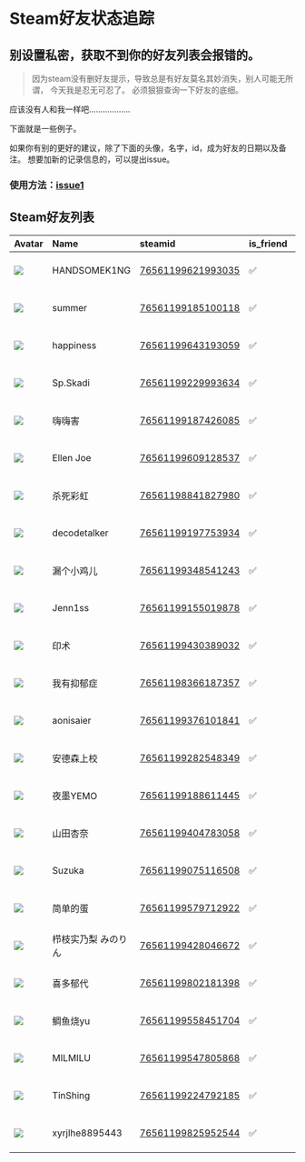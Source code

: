 # Steam好友状态追踪
## 别设置私密，获取不到你的好友列表会报错的。

> 因为steam没有删好友提示，导致总是有好友莫名其妙消失，别人可能无所谓，
> 今天我是忍无可忍了。 必须狠狠查询一下好友的底细。

应该没有人和我一样吧………………

下面就是一些例子。

如果你有别的更好的建议，除了下面的头像，名字，id，成为好友的日期以及备注。 想要加新的记录信息的，可以提出issue。

### 使用方法：[issue1](https://github.com/systemannounce/SteamFriends/issues/1)



## Steam好友列表

| Avatar                                                                            | Name           | steamid                                                                     | is_friend   | BFD                 | removed_time   | Remark   |
|:----------------------------------------------------------------------------------|:---------------|:----------------------------------------------------------------------------|:------------|:--------------------|:---------------|:---------|
| ![](https://avatars.steamstatic.com/f61a1c2e9ee05236d6cbc89add14976eb05b6cd9.jpg) | HANDSOMEK1NG   | [76561199621993035](https://steamcommunity.com/profiles/76561199621993035/) | ✅           | 2024-08-05 11:20:53 |                |          |
| ![](https://avatars.steamstatic.com/79d3fe5839617eb83a9661071ed021dd56ac8a5b.jpg) | summer         | [76561199185100118](https://steamcommunity.com/profiles/76561199185100118/) | ✅           | 2022-07-14 14:42:39 |                |          |
| ![](https://avatars.steamstatic.com/0e96fd1da4c91017a7c1de980d6361b139e6831d.jpg) | happiness      | [76561199643193059](https://steamcommunity.com/profiles/76561199643193059/) | ✅           | 2024-11-29 11:43:55 |                |          |
| ![](https://avatars.steamstatic.com/db9d503749edde6bd3ef0420b3f71e6783082a2e.jpg) | Sp.Skadi       | [76561199229993634](https://steamcommunity.com/profiles/76561199229993634/) | ✅           | 2024-05-25 15:44:15 |                |          |
| ![](https://avatars.steamstatic.com/31dba45c244f8be4f30287d58b0b0cdd79fe629f.jpg) | 嗨嗨害            | [76561199187426085](https://steamcommunity.com/profiles/76561199187426085/) | ✅           | 2022-07-15 02:18:34 |                |          |
| ![](https://avatars.steamstatic.com/7093a3d7ba5ab799de1fe79cc2b884d98933e1d5.jpg) | Ellen Joe      | [76561199609128537](https://steamcommunity.com/profiles/76561199609128537/) | ✅           | 2024-03-23 11:49:58 |                |          |
| ![](https://avatars.steamstatic.com/7121785383ebaee1336f86b3824c34e144827846.jpg) | 杀死彩虹           | [76561198841827980](https://steamcommunity.com/profiles/76561198841827980/) | ✅           | 2020-04-01 07:54:53 |                |          |
| ![](https://avatars.steamstatic.com/6641e75b8730bc462b567a35cb525ffc85931fcb.jpg) | decodetalker   | [76561199197753934](https://steamcommunity.com/profiles/76561199197753934/) | ✅           | 2022-07-15 02:08:50 |                |          |
| ![](https://avatars.steamstatic.com/97f57b58d639bf7e7f0de30ba44f013c32281139.jpg) | 漏个小鸡儿          | [76561199348541243](https://steamcommunity.com/profiles/76561199348541243/) | ✅           | 2022-06-28 10:37:03 |                |          |
| ![](https://avatars.steamstatic.com/3a99a6aa6cbcaf02102a746dcb2dd38219835e4a.jpg) | Jenn1ss        | [76561199155019878](https://steamcommunity.com/profiles/76561199155019878/) | ✅           | 2023-11-03 12:23:35 |                |          |
| ![](https://avatars.steamstatic.com/bf63b8cb40a2f09938406eb625fd79933c0943c8.jpg) | 印术             | [76561199430389032](https://steamcommunity.com/profiles/76561199430389032/) | ✅           | 2023-11-24 14:24:38 |                |          |
| ![](https://avatars.steamstatic.com/0e96fd1da4c91017a7c1de980d6361b139e6831d.jpg) | 我有抑郁症          | [76561198366187357](https://steamcommunity.com/profiles/76561198366187357/) | ✅           | 2020-07-04 13:20:06 |                |          |
| ![](https://avatars.steamstatic.com/71901004b276026f74ee7f559e048f8793c9c655.jpg) | aonisaier      | [76561199376101841](https://steamcommunity.com/profiles/76561199376101841/) | ✅           | 2022-10-05 03:34:16 |                |          |
| ![](https://avatars.steamstatic.com/1aaf3a3628c6b8eb4de6b8740133b2473eea38a4.jpg) | 安德森上校          | [76561199282548349](https://steamcommunity.com/profiles/76561199282548349/) | ✅           | 2022-05-13 15:13:07 |                |          |
| ![](https://avatars.steamstatic.com/e73f8318e12f396a365c514f396db715900de84c.jpg) | 夜墨YEMO         | [76561199188611445](https://steamcommunity.com/profiles/76561199188611445/) | ✅           | 2024-07-29 09:18:54 |                |          |
| ![](https://avatars.steamstatic.com/d515e64880ea54f1c932bd5dda8f30b028578c45.jpg) | 山田杏奈           | [76561199404783058](https://steamcommunity.com/profiles/76561199404783058/) | ✅           | 2022-10-04 12:04:09 |                |          |
| ![](https://avatars.steamstatic.com/f5013f25b82f6696407a2f78acdb3f942d4eb991.jpg) | Suzuka         | [76561199075116508](https://steamcommunity.com/profiles/76561199075116508/) | ✅           | 2024-03-09 12:10:30 |                |          |
| ![](https://avatars.steamstatic.com/4049996f7ff9e11c9cb305d85225b093c9f9d2b8.jpg) | 简单的蛋           | [76561199579712922](https://steamcommunity.com/profiles/76561199579712922/) | ✅           | 2024-03-09 04:43:54 |                |          |
| ![](https://avatars.steamstatic.com/498d9d33b6f18385a93be5b0631c8cacbc2822c9.jpg) | 栉枝实乃梨 みのりん     | [76561199428046672](https://steamcommunity.com/profiles/76561199428046672/) | ✅           | 2023-05-02 11:49:22 |                |          |
| ![](https://avatars.steamstatic.com/fa255f1433ee1c6c3c677623d15b25dd36527487.jpg) | 喜多郁代           | [76561199802181398](https://steamcommunity.com/profiles/76561199802181398/) | ✅           | 2024-12-01 14:57:28 |                |          |
| ![](https://avatars.steamstatic.com/d0f1aee338a518cb41880c4c26b2fc37a0262f9d.jpg) | 鲷鱼烧yu          | [76561199558451704](https://steamcommunity.com/profiles/76561199558451704/) | ✅           | 2025-01-24 08:09:44 |                |          |
| ![](https://avatars.steamstatic.com/cc49601a5e5dccbb111a1494a783f50882c1538e.jpg) | MILMILU        | [76561199547805868](https://steamcommunity.com/profiles/76561199547805868/) | ✅           | 2025-03-11 03:35:23 |                |          |
| ![](https://avatars.steamstatic.com/837b2235c7972e70268f5312a29c6296084f26eb.jpg) | TinShing       | [76561199224792185](https://steamcommunity.com/profiles/76561199224792185/) | ✅           | 2025-03-17 04:22:54 |                |          |
| ![](https://avatars.steamstatic.com/fef49e7fa7e1997310d705b2a6158ff8dc1cdfeb.jpg) | xyrjlhe8895443 | [76561199825952544](https://steamcommunity.com/profiles/76561199825952544/) | ✅           | 2025-04-04 04:48:49 |                |          |
